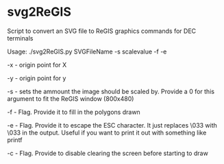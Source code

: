 # svg2ReGIS
Script to convert an SVG file to ReGIS graphics commands for DEC terminals

Usage:
./svg2ReGIS.py SVGFileName -s scalevalue -f -e

-x - origin point for X

-y - origin point for y

-s - sets the ammount the image should be scaled by. Provide a 0 for this argument to fit the ReGIS window (800x480)

-f - Flag. Provide it to fill in the polygons drawn

-e - Flag. Provide it to escape the ESC character. It just replaces \033 with \\033 in the output. Useful if you want to print it out with something like printf

-c - Flag. Provide to disable clearing the screen before starting to draw

